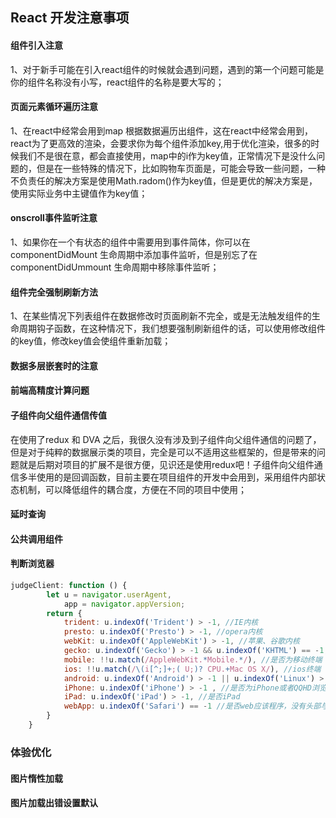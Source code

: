 ## React 开发注意事项

#### 组件引入注意

1、对于新手可能在引入react组件的时候就会遇到问题，遇到的第一个问题可能是你的组件名称没有小写，react组件的名称是要大写的；

#### 页面元素循环遍历注意

1、在react中经常会用到map 根据数据遍历出组件，这在react中经常会用到，react为了更高效的渲染，会要求你为每个组件添加key,用于优化渲染，很多的时候我们不是很在意，都会直接使用，map中的i作为key值，正常情况下是没什么问题的，但是在一些特殊的情况下，比如购物车页面是，可能会导致一些问题，一种不负责任的解决方案是使用Math.radom()作为key值，但是更优的解决方案是，使用实际业务中主键值作为key值；

#### onscroll事件监听注意

1、如果你在一个有状态的组件中需要用到事件简体，你可以在componentDidMount 生命周期中添加事件监听，但是别忘了在componentDidUmmount 生命周期中移除事件监听；

#### 组件完全强制刷新方法

1、在某些情况下列表组件在数据修改时页面刷新不完全，或是无法触发组件的生命周期钩子函数，在这种情况下，我们想要强制刷新组件的话，可以使用修改组件的key值，修改key值会使组件重新加载；

#### 数据多层嵌套时的注意

#### 前端高精度计算问题

#### 子组件向父组件通信传值

在使用了redux 和 DVA 之后，我很久没有涉及到子组件向父组件通信的问题了，但是对于纯粹的数据展示类的项目，完全是可以不适用这些框架的，但是带来的问题就是后期对项目的扩展不是很方便，见识还是使用redux吧！子组件向父组件通信多半使用的是回调函数，目前主要在项目组件的开发中会用到，采用组件内部状态机制，可以降低组件的耦合度，方便在不同的项目中使用；

#### 延时查询

#### 公共调用组件

#### 判断浏览器

```javascript
judgeClient: function () {
		let u = navigator.userAgent,
			app = navigator.appVersion;
		return {
			trident: u.indexOf('Trident') > -1, //IE内核
			presto: u.indexOf('Presto') > -1, //opera内核
			webKit: u.indexOf('AppleWebKit') > -1, //苹果、谷歌内核
			gecko: u.indexOf('Gecko') > -1 && u.indexOf('KHTML') == -1, //火狐内核
			mobile: !!u.match(/AppleWebKit.*Mobile.*/), //是否为移动终端
			ios: !!u.match(/\(i[^;]+;( U;)? CPU.+Mac OS X/), //ios终端
			android: u.indexOf('Android') > -1 || u.indexOf('Linux') > -1, //android终端或uc浏览器
			iPhone: u.indexOf('iPhone') > -1 , //是否为iPhone或者QQHD浏览器
			iPad: u.indexOf('iPad') > -1, //是否iPad
			webApp: u.indexOf('Safari') == -1 //是否web应该程序，没有头部与底部
		}
	}
```

### 体验优化

#### 图片惰性加载

#### 图片加载出错设置默认